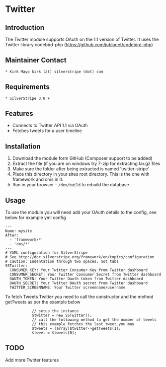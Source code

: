 # Twitter

## Introduction

The Twitter module supports OAuth on the 1.1 version of Twitter.
It uses the Twitter library codebird-php (https://github.com/jublonet/codebird-php)

## Maintainer Contact

	* Kirk Mayo kirk (at) silverstripe (dot) com

## Requirements

	* SilverStripe 3.0 +

## Features

* Connects to Twitter API 1.1 via OAuth
* Fetches tweets for a user timeline

## Installation

 1. Download the module form GitHub (Composer support to be added)
 2. Extract the file (if you are on windows try 7-zip for extracting tar.gz files
 3. Make sure the folder after being extracted is named 'twitter-stripe'
 4. Place this directory in your sites root directory. This is the one with framework and cms in it.
 5. Run in your browser - `/dev/build` to rebuild the database.

## Usage ##

To use the module you will need add your OAuth details to the config, see below for example yml config

```
---
Name: mysite
After:
  - 'framework/*'
  - 'cms/*'
---
# YAML configuration for SilverStripe
# See http://doc.silverstripe.org/framework/en/topics/configuration
# Caution: Indentation through two spaces, not tabs
SSTwitter:
  CONSUMER_KEY: Your Twitter Consumer Key from Twitter dashboard
  CONSUMER_SECRET: Your Twitter Consumer Secret from Twitter dashboard
  OAUTH_TOKEN: Your Twitter Oauth token from Twitter dashboard
  OAUTH_SECRET: Your Twitter OAuth secret from Twitter dashboard
  TWITTER_SCREENNAME: Your Twitter screenname/username

```

To fetch Tweets Twitter you need to call the constructor and the method getTweets as per the example below

```
			// setup the instance
			$twitter = new SSTwitter();
			// call the following method to get the number of tweets
			// this example fetches the last tweet you may 
			$tweets = (array)$twitter->getTweets(1);
			$tweet = $tweets[0];
```

## TODO ##

Add more Twitter features
